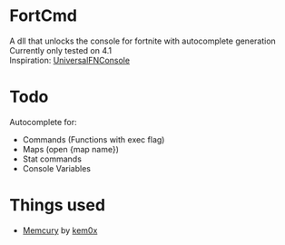 # FortCmd
A dll that unlocks the console for fortnite with autocomplete generation <br>
Currently only tested on 4.1 <br>
Inspiration: [UniversalFNConsole](https://github.com/notsamicc/UniversalFNConsole)

# Todo
Autocomplete for:
 - Commands (Functions with exec flag)
 - Maps (open {map name})
 - Stat commands
 - Console Variables

# Things used
 - [Memcury](https://github.com/kem0x/Memcury/) by [kem0x](https://github.com/kem0x)